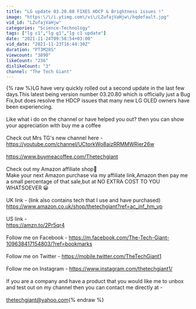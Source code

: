 ```yaml
---
title: "LG update 03.20.80 FIXES HDCP & Brightness issues !"
image: "https:\/\/i.ytimg.com\/vi\/LZufajVaHjw\/hqdefault.jpg"
vid_id: "LZufajVaHjw"
categories: "Science-Technology"
tags: ["lg c1","lg g1","lg c1 update"]
date: "2021-11-24T09:58:54+03:00"
vid_date: "2021-11-23T16:44:30Z"
duration: "PT3M28S"
viewcount: "3890"
likeCount: "236"
dislikeCount: "3"
channel: "The Tech Giant"
---
```

{% raw %}LG have very quickly rolled out a second update in the last few days.This latest being version number 03.20.80 which is officially just a Bug Fix,but does resolve the HDCP issues that many new LG OLED owners have been experiencing.<br /><br />Like what i do on the channel or have helped you out? then you can show your appreciation with buy me a coffee <br /><br />Check out Mrs TG's new channel here -<br /><a rel="nofollow" target="blank" href="https://youtube.com/channel/UCtorkWo8aizRRMMWRjer26w">https://youtube.com/channel/UCtorkWo8aizRRMMWRjer26w</a><br /><br /><a rel="nofollow" target="blank" href="https://www.buymeacoffee.com/Thetechgiant">https://www.buymeacoffee.com/Thetechgiant</a><br /><br />Check out my Amazon affiliate shop🙂<br />Make your next Amazon purchase via my affiliate link,Amazon then pay me a small percentage of that sale,but at NO EXTRA COST TO YOU WHATSOEVER 😀<br /><br />UK link - (link also contains tech that I use and have purchased)<br /><a rel="nofollow" target="blank" href="https://www.amazon.co.uk/shop/thetechgiant?ref=ac_inf_hm_vp">https://www.amazon.co.uk/shop/thetechgiant?ref=ac_inf_hm_vp</a><br /><br />US link - <br /><a rel="nofollow" target="blank" href="https://amzn.to/2Pr5qr4">https://amzn.to/2Pr5qr4</a><br /><br />Follow me on Facebook - <a rel="nofollow" target="blank" href="https://m.facebook.com/The-Tech-Giant-109638417154803/?ref=bookmarks">https://m.facebook.com/The-Tech-Giant-109638417154803/?ref=bookmarks</a><br /><br />Follow me on Twitter - <a rel="nofollow" target="blank" href="https://mobile.twitter.com/TheTechGiant1">https://mobile.twitter.com/TheTechGiant1</a><br /><br />Follow me on Instagram - <a rel="nofollow" target="blank" href="https://www.instagram.com/thetechgiant1/">https://www.instagram.com/thetechgiant1/</a><br /><br />If you are a company and have a product that you would like me to unbox and test out on my channel then you can contact me directly at -<br /><br />thetechgiant@yahoo.com{% endraw %}
